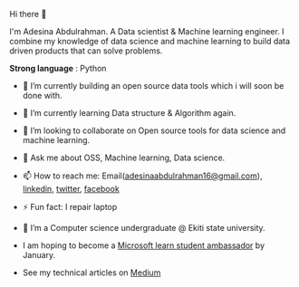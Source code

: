 Hi there 👋

I'm Adesina Abdulrahman. A Data scientist & Machine learning engineer. I combine my knowledge of data science and machine learning to build data driven products that can solve problems.

**Strong language** : Python
- 🔭 I’m currently building an open source data tools which i will soon be done with.
- 🌱 I’m currently learning Data structure & Algorithm again.
- 👯 I’m looking to collaborate on Open source tools for data science and machine learning. 
- 💬 Ask me about OSS, Machine learning, Data science.
- 📫 How to reach me: Email(adesinaabdulrahman16@gmail.com),  [linkedin](https://www.linkedin.com/in/adesinaabdulrahman/), [twitter](https://www.twitter.com/@AdesinaAbdulra9), [facebook](https://www.facebook.com/adesinaabdulrahman)
- ⚡ Fun fact: I repair laptop
- 🌱 I’m a Computer science undergraduate @ Ekiti state university.


- I am hoping to become a [Microsoft learn student ambassador](https://studentambassadors.microsoft.com/) by January.

- See my technical articles on [Medium](https://medium.com/@adesinaabdulrahman)
